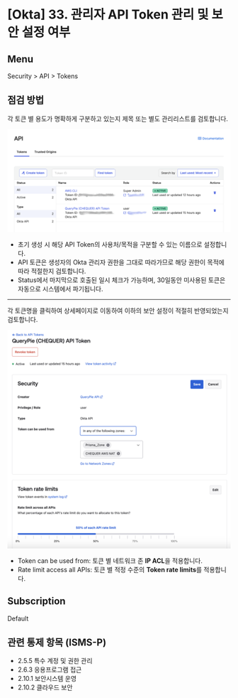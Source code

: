 # [Okta] 33. 관리자 API Token 관리 및 보안 설정 여부

## Menu 
Security > API > Tokens 

## 점검 방법 
각 토큰 별 용도가 명확하게 구분하고 있는지 제목 또는 별도 관리리스트를 검토합니다. 

![API Tokens](images/api-tokens.png)
- 초기 생성 시 해당 API Token의 사용처/목적을 구분할 수 있는 이름으로 설정합니다.
- API 토큰은 생성자의 Okta 관리자 권한을 그대로 따라가므로 해당 권한이 목적에 따라 적절한지 검토합니다. 
- Status에서 마지막으로 호출된 일시 체크가 가능하며, 30일동안 미사용된 토큰은 자동으로 시스템에서 파기됩니다. 

---
각 토큰명을 클릭하여 상세페이지로 이동하여 이하의 보안 설정이 적절히 반영되었는지 검토합니다. 

![Token Settings](images/token-settings.png)

- Token can be used from: 토큰 별 네트워크 존 **IP ACL**을 적용합니다. 
- Rate limit access all APIs: 토큰 별 적정 수준의 **Token rate limits**를 적용합니다.

## Subscription 
Default

## 관련 통제 항목 (ISMS-P)
- 2.5.5 특수 계정 및 권한 관리
- 2.6.3 응용프로그램 접근
- 2.10.1 보안시스템 운영
- 2.10.2 클라우드 보안